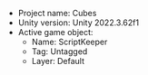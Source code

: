 <!-- UNITY CODE ASSIST INSTRUCTIONS START -->
- Project name: Cubes
- Unity version: Unity 2022.3.62f1
- Active game object:
  - Name: ScriptKeeper
  - Tag: Untagged
  - Layer: Default
<!-- UNITY CODE ASSIST INSTRUCTIONS END -->